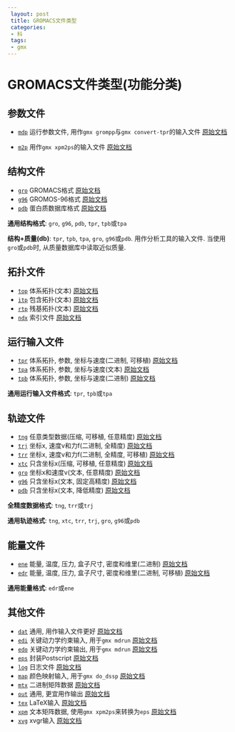```yaml
---
 layout: post
 title: GROMACS文件类型
 categories:
 - 科
 tags:
 - gmx
---
```


# GROMACS文件类型(功能分类)

## 参数文件

- [`mdp`](/GMX/GMXfile#mdp) 运行参数文件, 用作`gmx grompp`与`gmx convert-tpr`的输入文件 [原始文档](http://manual.gromacs.org/online/mdp.html)

- [`m2p`](/GMX/GMXfile#m2p) 用作`gmx xpm2ps`的输入文件 [原始文档](http://manual.gromacs.org/online/m2p.html)

## 结构文件

- [`gro`](/GMX/GMXfile#gro) GROMACS格式 [原始文档](http://manual.gromacs.org/online/gro.html)
- [`g96`](/GMX/GMXfile#g96) GROMOS-96格式 [原始文档](http://manual.gromacs.org/online/g96.html)
- [`pdb`](/GMX/GMXfile#pdb) 蛋白质数据库格式 [原始文档](http://manual.gromacs.org/online/pdb.html)

__通用结构格式__: `gro`, `g96`, `pdb`, `tpr`, `tpb`或`tpa`

__结构+质量(db)__: `tpr`, `tpb`, `tpa`, `gro`, `g96`或`pdb`.
	用作分析工具的输入文件. 当使用`gro`或`pdb`时, 从质量数据库中读取近似质量.

## 拓扑文件

- [`top`](/GMX/GMXfile#top) 体系拓扑(文本) [原始文档](http://manual.gromacs.org/online/top.html)
- [`itp`](/GMX/GMXfile#itp) 包含拓扑(文本) [原始文档](http://manual.gromacs.org/online/itp.html)
- [`rtp`](/GMX/GMXfile#rtp) 残基拓扑(文本) [原始文档](http://manual.gromacs.org/online/rtp.html)
- [`ndx`](/GMX/GMXfile#ndx) 索引文件 [原始文档](http://manual.gromacs.org/online/ndx.html)

## 运行输入文件

- [`tpr`](/GMX/GMXfile#tpr) 体系拓扑, 参数, 坐标与速度(二进制, 可移植) [原始文档](http://manual.gromacs.org/online/tpr.html)
- [`tpa`](/GMX/GMXfile#tpa) 体系拓扑, 参数, 坐标与速度(文本) [原始文档](http://manual.gromacs.org/online/tpa.html)
- [`tpb`](/GMX/GMXfile#tpb) 体系拓扑, 参数, 坐标与速度(二进制) [原始文档](http://manual.gromacs.org/online/tpb.html)

__通用运行输入文件格式__: `tpr`, `tpb`或`tpa`

## 轨迹文件

- [`tng`](/GMX/GMXfile#tng) 任意类型数据(压缩, 可移植, 任意精度) [原始文档](http://manual.gromacs.org/online/tng.html)
- [`trj`](/GMX/GMXfile#trj) 坐标x, 速度v和力f(二进制, 全精度) [原始文档](http://manual.gromacs.org/online/trj.html)
- [`trr`](/GMX/GMXfile#trr) 坐标x, 速度v和力f(二进制, 全精度, 可移植) [原始文档](http://manual.gromacs.org/online/trr.html)
- [`xtc`](/GMX/GMXfile#xtc) 只含坐标x(压缩, 可移植, 任意精度) [原始文档](http://manual.gromacs.org/online/xtc.html)
- [`gro`](/GMX/GMXfile#gro) 坐标x和速度v(文本, 任意精度) [原始文档](http://manual.gromacs.org/online/gro.html)
- [`g96`](/GMX/GMXfile#g96) 只含坐标x(文本, 固定高精度) [原始文档](http://manual.gromacs.org/online/g96.html)
- [`pdb`](/GMX/GMXfile#pdb) 只含坐标x(文本, 降低精度) [原始文档](http://manual.gromacs.org/online/pdb.html)

__全精度数据格式__: `tng`, `trr`或`trj`

__通用轨迹格式__: `tng`, `xtc`, `trr`, `trj`, `gro`, `g96`或`pdb`

## 能量文件

- [`ene`](/GMX/GMXfile#ene) 能量, 温度, 压力, 盒子尺寸, 密度和维里(二进制) [原始文档](http://manual.gromacs.org/online/ene.html)
- [`edr`](/GMX/GMXfile#edr) 能量, 温度, 压力, 盒子尺寸, 密度和维里(二进制, 可移植) [原始文档](http://manual.gromacs.org/online/edr.html)

__通用能量格式__: `edr`或`ene`

## 其他文件

- [`dat`](/GMX/GMXfile#dat) 通用, 用作输入文件更好 [原始文档](http://manual.gromacs.org/online/dat.html)
- [`edi`](/GMX/GMXfile#edi) 关键动力学约束输入, 用于`gmx mdrun` [原始文档](http://manual.gromacs.org/online/edi.html)
- [`edo`](/GMX/GMXfile#edo) 关键动力学约束输出, 用于`gmx mdrun` [原始文档](http://manual.gromacs.org/online/edo.html)
- [`eps`](/GMX/GMXfile#eps) 封装Postscript [原始文档](http://manual.gromacs.org/online/eps.html)
- [`log`](/GMX/GMXfile#log) 日志文件 [原始文档](http://manual.gromacs.org/online/log.html)
- [`map`](/GMX/GMXfile#map) 颜色映射输入, 用于`gmx do_dssp` [原始文档](http://manual.gromacs.org/online/map.html)
- [`mtx`](/GMX/GMXfile#mtx) 二进制矩阵数据 [原始文档](http://manual.gromacs.org/online/mtx.html)
- [`out`](/GMX/GMXfile#out) 通用, 更宜用作输出 [原始文档](http://manual.gromacs.org/online/out.html)
- [`tex`](/GMX/GMXfile#tex) LaTeX输入 [原始文档](http://manual.gromacs.org/online/tex.html)
- [`xpm`](/GMX/GMXfile#xpm) 文本矩阵数据, 使用`gmx xpm2ps`来转换为`eps` [原始文档](http://manual.gromacs.org/online/xpm.html)
- [`xvg`](/GMX/GMXfile#xvg) xvgr输入 [原始文档](http://manual.gromacs.org/online/xvg.html)
